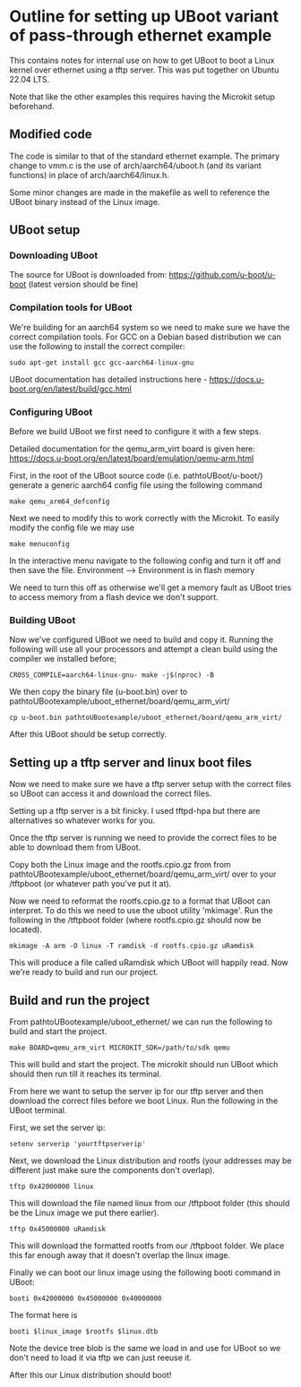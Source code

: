 # Outline for setting up UBoot variant of pass-through ethernet example
This contains notes for internal use on how to get UBoot to boot a Linux kernel
over ethernet using a tftp server. This was put together on Ubuntu 22.04 LTS.

Note that like the other examples this requires having the Microkit setup beforehand.

## Modified code
The code is similar to that of the standard ethernet example. The primary change to vmm.c is the 
use of arch/aarch64/uboot.h (and its variant functions) in place of arch/aarch64/linux.h. 

Some minor changes are made in the makefile as well to reference the UBoot binary instead of the Linux image.

## UBoot setup
### Downloading UBoot
The source for UBoot is downloaded from: https://github.com/u-boot/u-boot (latest version should be fine)

### Compilation tools for UBoot
We're building for an aarch64 system so we need to make sure we have the correct compilation tools. For 
GCC on a Debian based distribution we can use the following to install the correct compiler:
```
sudo apt-get install gcc gcc-aarch64-linux-gnu
```
UBoot documentation has detailed instructions here - https://docs.u-boot.org/en/latest/build/gcc.html

### Configuring UBoot
Before we build UBoot we first need to configure it with a few steps.

Detailed documentation for the qemu_arm_virt board is given here: https://docs.u-boot.org/en/latest/board/emulation/qemu-arm.html

First, in the root of the UBoot source code (i.e. pathtoUBoot/u-boot/) generate a generic aarch64 config file
using the following command
```
make qemu_arm64_defconfig
```

Next we need to modify this to work correctly with the Microkit. To easily modify the config file we may use
```
make menuconfig
```
In the interactive menu navigate to the following config and turn it off and then save the file.
Environment
    --> Environment is in flash memory

We need to turn this off as otherwise we'll get a memory fault as UBoot tries to access memory from a flash device we don't support.

### Building UBoot
Now we've configured UBoot we need to build and copy it. Running the following will use all your processors and attempt a clean build
using the compiler we installed before;
```
CROSS_COMPILE=aarch64-linux-gnu- make -j$(nproc) -B
```
We then copy the binary file (u-boot.bin) over to pathtoUBootexample/uboot_ethernet/board/qemu_arm_virt/
```
cp u-boot.bin pathtoUBootexample/uboot_ethernet/board/qemu_arm_virt/
```
After this UBoot should be setup correctly.

## Setting up a tftp server and linux boot files
Now we need to make sure we have a tftp server setup with the correct files so UBoot can access it and download the correct files.

Setting up a tftp server is a bit finicky. I used tftpd-hpa but there are alternatives so whatever works for you.

Once the tftp server is running we need to provide the correct files to be able to download them from UBoot.

Copy both the Linux image and the rootfs.cpio.gz from from pathtoUBootexample/uboot_ethernet/board/qemu_arm_virt/ over to your 
/tftpboot (or whatever path you've put it at).

Now we need to reformat the rootfs.cpio.gz to a format that UBoot can interpret. To do this we need to use the uboot utility 'mkimage'.
Run the following in the /tftpboot folder (where rootfs.cpio.gz should now be located).
```
mkimage -A arm -O linux -T ramdisk -d rootfs.cpio.gz uRamdisk
```
This will produce a file called uRamdisk which UBoot will happily read. Now we're ready to build and run our project.

## Build and run the project
From pathtoUBootexample/uboot_ethernet/ we can run the following to build and start the project.
```
make BOARD=qemu_arm_virt MICROKIT_SDK=/path/to/sdk qemu
```
This will build and start the project. The microkit should run UBoot which should then run till it reaches its terminal.

From here we want to setup the server ip for our tftp server and then download the correct files before we boot Linux. Run the following in
the UBoot terminal.

First, we set the server ip:
```
setenv serverip 'yourtftpserverip'
```
Next, we download the Linux distribution and rootfs (your addresses may be different just make sure the components don't overlap).
```
tftp 0x42000000 linux
```
This will download the file named linux from our /tftpboot folder (this should be the Linux image we put there earlier).
```
tftp 0x45000000 uRamdisk
```
This will download the formatted rootfs from our /tftpboot folder. We place this far enough away that it doesn't overlap the linux image.

Finally we can boot our linux image using the following booti command in UBoot:
```
booti 0x42000000 0x45000000 0x40000000
```
The format here is
```
booti $linux_image $rootfs $linux.dtb
```
Note the device tree blob is the same we load in and use for UBoot so we don't need to load it via tftp we can just reeuse it.

After this our Linux distribution should boot!
